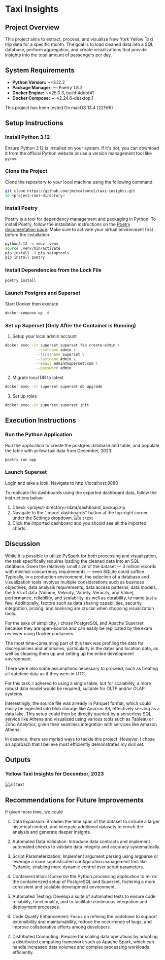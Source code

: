 # Taxi Insights

## Project Overview

This project aims to extract, process, and visualize New York Yellow Taxi trip data for a specific month. The goal is to load cleaned data into a SQL database, perform aggregation, and create visualizations that provide insights into the total amount of passengers per day.

## System Requirements

- **Python Version:** ~=3.12.2
- **Package Manager:** ~=Poetry 1.8.2
- **Docker Engine:** ~=25.0.3, build 4debf41
- **Docker Compose:** ~=v2.24.6-desktop.1

This project has been tested On macOS 13.4 (22F66)

## Setup Instructions


### Install Python 3.12

Ensure Python 3.12 is installed on your system. If it's not, you can download it from the official Python website or use a version management tool like `pyenv`.


### Clone the Project

Clone the repository to your local machine using the following command:

```bash
git clone https://github.com/jmescalante2/taxi-insights.git
cd <project-root-directory>
```

### Install Poetry

Poetry is a tool for dependency management and packaging in Python. To install Poetry, follow the installation instructions on the [Poetry documentation page](https://python-poetry.org/docs/#installation). Make sure to activate your virtual environment first before the installation.

```bash
python3.12 -m venv .venv
source .venv/bin/activate
pip install -U pip setuptools
pip install poetry
```

### Install Dependencies from the Lock File
```bash
poetry install
```

### Launch Postgres and Superset
Start Docker then execute
```bash
docker-compose up -d
```

### Set up Superset (Only After the Container is Running)
1. Setup your local admin account
```bash
docker exec -it superset superset fab create-admin \
              --username admin \
              --firstname Superset \
              --lastname Admin \
              --email admin@superset.com \
              --password admin
```
2. Migrate local DB to latest
```bash
docker exec -it superset superset db upgrade
```
3. Set up roles
```bash
docker exec -it superset superset init
```

## Execution Instructions

### Run the Python Application
Run the application to create the postgres database and table, and populate the table with yellow taxi data from December, 2023.
```bash
poetry run app
```

### Launch Superset
Login and take a look: Navigate to http://localhost:8080

To replicate the dashboards using the exported dashboard data, follow the instructions below:
1. Check &lt;project-directory&gt;/data/dashboard_backup.zip
2. Navigate to the "import dashboards" button at the top-right corner under the Settings dropdown. ![alt text](docs/superset-step2.png)
3. Click the imported dashboard and you should see all the imported charts.


## Discussion
While it is possible to utilize PySpark for both processing and visualization, the task specifically requires loading the cleaned data into an SQL database. Given the relatively small size of the dataset — 3 million records with minimal concurrency requirements — even SQLite could suffice. Typically, in a production environment, the selection of a database and visualization tools involves multiple considerations such as business objectives, data analysis requirements, data access patterns, data models, the 5 Vs of data (Volume, Velocity, Variety, Veracity, and Value), performance, reliability, and scalability, as well as durability, to name just a few. Additionally, factors such as data sharing capabilities, security, integration, pricing, and licensing are crucial when choosing visualization tools.

For the sake of simplicity, I chose PostgreSQL and Apache Superset because they are open-source and can easily be replicated by the exam reviewer using Docker containers.

The most time-consuming part of this task was profiling the data for discrepancies and anomalies, particularly in the dates and location data, as well as cleaning them up and setting up the entire development environment.

There were also some assumptions necessary to proceed, such as treating all datetime data as if they were in UTC.

For this task, I adhered to using a single table, but for scalability, a more robust data model would be required, suitable for OLTP and/or OLAP systems.

Interestingly, the source file was already in Parquet format, which could easily be ingested into blob storage like Amazon S3, effectively serving as a data lake. This setup could then be directly queried by a serverless SQL service like Athena and visualized using various tools such as Tableau or Zoho Analytics, given their seamless integration with services like Amazon Athena.

In essence, there are myriad ways to tackle this project. However, I chose an approach that I believe most efficiently demonstrates my skill set.

## Outputs
### Yellow Taxi Insights for December, 2023
![alt text](docs/yellow-taxi-insights-for-december-2023-2024-03-10T21-57-22.039Z.jpg?version%3D1710111003445)

## Recommendations for Future Improvements
If given more time, we could

1. Data Expansion: Broaden the time span of the dataset to include a larger historical context, and integrate additional datasets to enrich the analysis and generate deeper insights.

2. Automated Data Validation: Introduce data contracts and implement automated checks to validate data integrity and accuracy systematically.

3. Script Parameterization: Implement argument parsing using argparse or leverage a more sophisticated configuration management tool like Pydantic, enabling more dynamic control over script parameters.

4. Containerization: Dockerize the Python processing application to mirror the containerized setup of PostgreSQL and Superset, fostering a more consistent and scalable development environment.

5. Automated Testing: Develop a suite of automated tests to ensure code reliability, functionality, and to facilitate continuous integration and deployment processes.

6. Code Quality Enhancement: Focus on refining the codebase to support extensibility and maintainability, reduce the occurrence of bugs, and improve collaborative efforts among developers.

7. Distributed Computing: Prepare for scaling data operations by adopting a distributed computing framework such as Apache Spark, which can handle increased data volumes and complex processing workloads efficiently.


